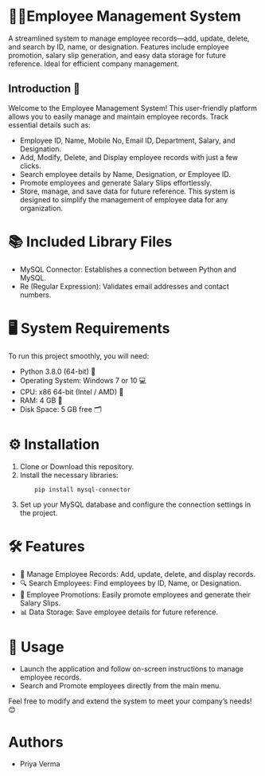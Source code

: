 # 🧑‍💼**Employee Management System**
A streamlined system to manage employee records—add, update, delete, and search by ID, name, or designation. Features include employee promotion, salary slip generation, and easy data storage for future reference. Ideal for efficient company management.

## Introduction 🎯
Welcome to the Employee Management System! This user-friendly platform allows you to easily manage and maintain employee records. Track essential details such as:

* Employee ID, Name, Mobile No, Email ID, Department, Salary, and Designation.
* Add, Modify, Delete, and Display employee records with just a few clicks.
* Search employee details by Name, Designation, or Employee ID.
* Promote employees and generate Salary Slips effortlessly.
* Store, manage, and save data for future reference.
This system is designed to simplify the management of employee data for any organization.

# 📚 Included Library Files
* MySQL Connector: Establishes a connection between Python and MySQL.
* Re (Regular Expression): Validates email addresses and contact numbers.

# 🖥️ System Requirements
To run this project smoothly, you will need:

* Python 3.8.0 (64-bit) 🐍
* Operating System: Windows 7 or 10 💻
* CPU: x86 64-bit (Intel / AMD) 🔧
* RAM: 4 GB 🧠
* Disk Space: 5 GB free 🗂️
  
# ⚙️ Installation
1. Clone or Download this repository.
2. Install the necessary libraries:
   ```shell
       pip install mysql-connector
3. Set up your MySQL database and configure the connection settings in the project.

# 🛠️ Features
* 💼 Manage Employee Records: Add, update, delete, and display records.
* 🔍 Search Employees: Find employees by ID, Name, or Designation.
* 🚀 Employee Promotions: Easily promote employees and generate their Salary Slips.
* 📊 Data Storage: Save employee details for future reference.


# 🚀 Usage
* Launch the application and follow on-screen instructions to manage employee records.
* Search and Promote employees directly from the main menu.

Feel free to modify and extend the system to meet your company’s needs! 😊

# Authors
* Priya Verma
